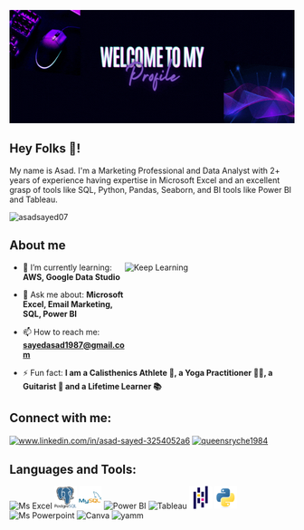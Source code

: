 <p align="center">
  <img src="https://github.com/AsadSayed07/AsadSayed07/blob/main/To%20MY%20PROFILE.gif?raw=true" height = 200 width= 1010 >
</p>
<h2 align="left">Hey Folks 👋! </h2>
<p align="left">My name is Asad. I'm a Marketing Professional and Data Analyst with 2+ years of experience having expertise in Microsoft Excel and an excellent grasp of tools like SQL, Python, Pandas, Seaborn, and BI tools like Power BI and Tableau.

<p align="left"> <img src="https://komarev.com/ghpvc/?username=asadsayed07&label=Profile%20views&color=0e75b6&style=flat" alt="asadsayed07" /> </p>

###

<h2 align="left">About me</h2>

<img align= "right" alt = "Keep Learning" height="180" width="300" src="https://arhamwebworks.com/wp-content/uploads/2022/12/61232-web-design-lottie-animation-1.gif">

- 🌱 I’m currently learning: **AWS, Google Data Studio**

- 💬 Ask me about: **Microsoft Excel, Email Marketing, SQL, Power BI**

- 📫 How to reach me: **sayedasad1987@gmail.com**

- ⚡ Fun fact: **I am a Calisthenics Athlete 💪, a Yoga Practitioner 🧘‍♀️, a Guitarist 🎸 and a Lifetime Learner 📚**

###

<h2 align="left">Connect with me:</h2>
<p align="left">
<a href="https://linkedin.com/in/www.linkedin.com/in/asad-sayed-3254052a6" target="blank"><img align="center" src="https://raw.githubusercontent.com/rahuldkjain/github-profile-readme-generator/master/src/images/icons/Social/linked-in-alt.svg" alt="www.linkedin.com/in/asad-sayed-3254052a6" height="30" width="40" /></a>
<a href="https://www.leetcode.com/queensryche1984" target="blank"><img align="center" src="https://raw.githubusercontent.com/rahuldkjain/github-profile-readme-generator/master/src/images/icons/Social/leet-code.svg" alt="queensryche1984" height="30" width="40" /></a>
</p>

<h2 align="left">Languages and Tools:</h2>
<p align="left">   
<img src="https://upload.wikimedia.org/wikipedia/commons/thumb/7/73/Microsoft_Excel_2013-2019_logo.svg/1200px-Microsoft_Excel_2013-2019_logo.svg.png" alt="Ms Excel" width="40" height="40"/> 
<img src="https://raw.githubusercontent.com/devicons/devicon/master/icons/postgresql/postgresql-original-wordmark.svg" alt="postgresql" width="40" height="40"/> 
<img src="https://raw.githubusercontent.com/devicons/devicon/master/icons/mysql/mysql-original-wordmark.svg" alt="mysql" width="40" height="40"/> 
<img src="https://uxwing.com/wp-content/themes/uxwing/download/brands-and-social-media/power-bi-icon.png)" alt="Power BI" width="40" height="40"/> 
<img src="https://www.svgrepo.com/show/354428/tableau-icon.svg" alt="Tableau" width="40" height="40"/> 
<img src="https://raw.githubusercontent.com/devicons/devicon/2ae2a900d2f041da66e950e4d48052658d850630/icons/pandas/pandas-original.svg" alt="pandas" width="40" height="40"/> 
<img src="https://raw.githubusercontent.com/devicons/devicon/master/icons/python/python-original.svg" 
<img src="https://seaborn.pydata.org/_images/logo-mark-lightbg.svg" alt="seaborn" width="40" height="40"/>
<img src="https://encrypted-tbn0.gstatic.com/images?q=tbn:ANd9GcQcsk4OzAR5EFN6Ww4K8uT2vbQptY373-uUqw&s" alt="Ms Powerpoint" width="40" height="40"/> 
<img src="https://cdn.jsdelivr.net/gh/devicons/devicon@latest/icons/canva/canva-original.svg" alt="Canva" width="40" height="40"/> 
<img src="https://encrypted-tbn0.gstatic.com/images?q=tbn:ANd9GcQ8zcMrEtHqQtRu7d5DIMLk5X2w6AlgaXzqnQ&s" alt="yamm" width="40" height="40"/> </p>
